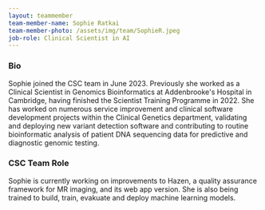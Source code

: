 ```yaml
---
layout: teammember
team-member-name: Sophie Ratkai
team-member-photo: /assets/img/team/SophieR.jpeg
job-role: Clinical Scientist in AI
---
```


### Bio
Sophie joined the CSC team in June 2023. Previously she worked as a Clinical Scientist in Genomics Bioinformatics at Addenbrooke's Hospital in Cambridge, having finished the Scientist Training Programme in 2022. She has worked on numerous service improvement and clinical software development projects within the Clinical Genetics department, validating and deploying new variant detection software and contributing to routine bioinformatic analysis of patient DNA sequencing data for predictive and diagnostic genomic testing.


### CSC Team Role
Sophie is currently working on improvements to Hazen, a quality assurance framework for MR imaging, and its web app version. She is also being trained to build, train, evakuate and deploy machine learning models.
